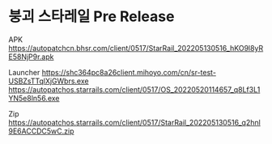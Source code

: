 # 붕괴 스타레일 Pre Release

APK
https://autopatchcn.bhsr.com/client/0517/StarRail_202205130516_hKO9l8yRE58NjP9r.apk

Launcher
https://shc364pc8a26client.mihoyo.com/cn/sr-test-USBZsTTqlXjGWbrs.exe
https://autopatchos.starrails.com/client/0517/OS_20220520114657_q8Lf3L1YN5e8ln56.exe

Zip
https://autopatchos.starrails.com/client/0517/StarRail_202205130516_q2hnl9E6ACCDC5wC.zip